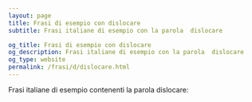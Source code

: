 ```yaml
---
layout: page
title: Frasi di esempio con dislocare 
subtitle: Frasi italiane di esempio con la parola  dislocare

og_title: Frasi di esempio con dislocare 
og_description: Frasi italiane di esempio con la parola  dislocare
og_type: website
permalink: /frasi/d/dislocare.html
---
```


Frasi italiane di esempio contenenti la parola dislocare:


